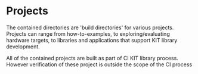 # Projects

The contained directories are 'build directories' for various projects.  Projects
can range from how-to-examples, to exploring/evaluating hardware targets, to libraries
and applications that support KIT library development.

All of the contained projects are built as part of CI KIT library process. However verification of these project is outside the scope of the CI process
